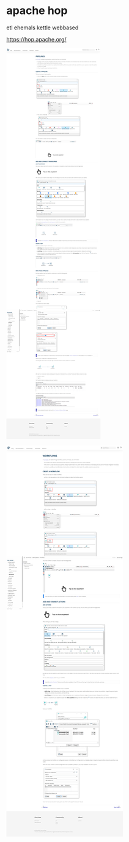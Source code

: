 # apache hop

etl ehemals kettle
webbased

https://hop.apache.org/

![pipeline](pics/2022-02-18-09-24-03.png)

![workfow](pics/2022-02-18-09-25-31.png)
